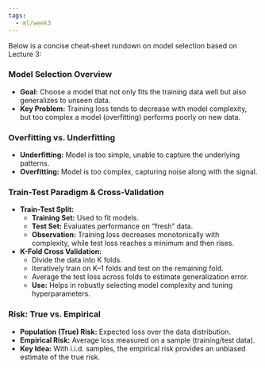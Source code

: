 ```yaml
---
tags:
  - ml/week3
---
```

Below is a concise cheat‐sheet rundown on model selection based on Lecture 3:

### Model Selection Overview

- **Goal:** Choose a model that not only fits the training data well but also generalizes to unseen data.
- **Key Problem:** Training loss tends to decrease with model complexity, but too complex a model (overfitting) performs poorly on new data.

### Overfitting vs. Underfitting

- **Underfitting:** Model is too simple, unable to capture the underlying patterns.
- **Overfitting:** Model is too complex, capturing noise along with the signal.

### Train-Test Paradigm & Cross-Validation

- **Train-Test Split:**
    - **Training Set:** Used to fit models.
    - **Test Set:** Evaluates performance on “fresh” data.
    - **Observation:** Training loss decreases monotonically with complexity, while test loss reaches a minimum and then rises.
- **K-Fold Cross Validation:**
    - Divide the data into K folds.
    - Iteratively train on K–1 folds and test on the remaining fold.
    - Average the test loss across folds to estimate generalization error.
    - **Use:** Helps in robustly selecting model complexity and tuning hyperparameters.

### Risk: True vs. Empirical

- **Population (True) Risk:** Expected loss over the data distribution.
- **Empirical Risk:** Average loss measured on a sample (training/test data).
- **Key Idea:** With i.i.d. samples, the empirical risk provides an unbiased estimate of the true risk.